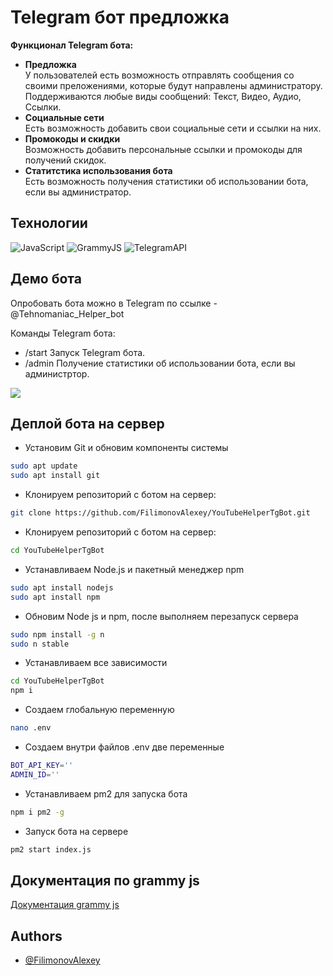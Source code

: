 # Telegram бот предложка

**Функционал Telegram бота:**
- **Предложка**  
У пользователей есть возможность отправлять сообщения со своими преложениями, которые будут направлены администратору.
Поддерживаются любые виды сообщений: Текст, Видео, Аудио, Ссылки.
- **Социальные сети**  
Есть возможность добавить свои социальные сети и ссылки на них.
- **Промокоды и скидки**  
Возможность добавить персональные ссылки и промокоды для получений скидок.
- **Статитстика использования бота**  
Есть возможность получения статистики об использовании бота, если вы администратор.

## Технологии
![JavaScript](https://img.shields.io/badge/-JavaScript-f7df1e?logo=javaScript&logoColor=black)
![GrammyJS](https://img.shields.io/badge/-grammyjs-61daf8?logo=javaScript&logoColor=black)
![TelegramAPI](https://img.shields.io/badge/-Telegram-99d6f8?logo=Telegram&logoColor=black)

## Демо бота

Опробовать бота можно в Telegram по ссылке - @Tehnomaniac_Helper_bot

Команды Telegram бота:
- /start
Запуск Telegram бота.
- /admin
Получение статистики об использовании бота, если вы администртор.

![](./public/prev.png)
    
## Деплой бота на сервер

* Установим Git и обновим компоненты системы
```bash
sudo apt update
sudo apt install git
```

* Клонируем репозиторий с ботом на сервер:
```bash
git clone https://github.com/FilimonovAlexey/YouTubeHelperTgBot.git
```

* Клонируем репозиторий с ботом на сервер:
```bash
cd YouTubeHelperTgBot
```

* Устанавливаем Node.js и пакетный менеджер npm
```bash
sudo apt install nodejs
sudo apt install npm
```

* Обновим Node js и npm, после выполняем перезапуск сервера
```bash
sudo npm install -g n
sudo n stable
```
* Устанавливаем все зависимости
```bash
cd YouTubeHelperTgBot
npm i
```

* Создаем глобальную переменную
```bash
nano .env
```

* Создаем внутри файлов .env две переменные
```bash
BOT_API_KEY=''
ADMIN_ID=''
```

* Устанавливаем pm2 для запуска бота
```bash
npm i pm2 -g
```

* Запуск бота на сервере
```bash
pm2 start index.js
```

## Документация по grammy js

[Документация grammy js](https://grammy.dev/guide/)


## Authors

- [@FilimonovAlexey](https://github.com/FilimonovAlexey)


